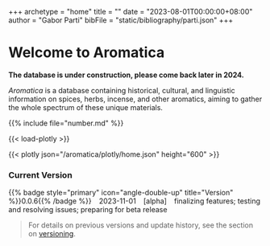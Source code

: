 +++
archetype = "home"
title = ""
date = "2023-08-01T00:00:00+08:00"
author = "Gabor Parti"
bibFile = "static/bibliography/parti.json"
+++

# Welcome to Aromatica

**The database is under construction, please come back later in 2024.**

*Aromatica* is a database containing historical, cultural, and linguistic information on spices, herbs, incense, and other aromatics, aiming to gather the whole spectrum of these unique materials.

{{% include file="number.md" %}}

{{< load-plotly >}}

{{< plotly json="/aromatica/plotly/home.json" height="600" >}}

### Current Version

<!-- {{% badge style="primary" title="Version" %}}0.1.0{{% /badge %}} &ensp;(2024-06-01) &ensp; [beta] initial development release -->

{{% badge style="primary" icon="angle-double-up" title="Version" %}}0.0.6{{% /badge %}} &ensp; 2023-11-01 &ensp; [alpha] &ensp; finalizing features; testing and resolving issues; preparing for beta release

>For details on previous versions and update history, see the section on [versioning](../about#versioning).